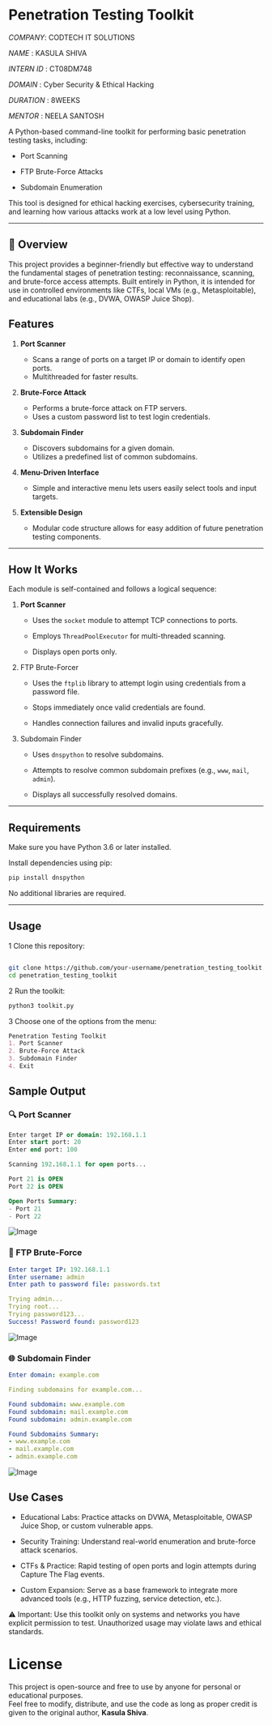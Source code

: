 # Penetration Testing Toolkit

*COMPANY*: CODTECH IT SOLUTIONS

*NAME* : KASULA SHIVA

*INTERN ID* : CT08DM748

*DOMAIN* : Cyber Security & Ethical Hacking

*DURATION* : 8WEEKS

*MENTOR* : NEELA SANTOSH




A Python-based command-line toolkit for performing basic penetration testing tasks, including:

* Port Scanning

* FTP Brute-Force Attacks

* Subdomain Enumeration

This tool is designed for ethical hacking exercises, cybersecurity training, and learning how various attacks work at a low level using Python.


  
---

## 🧭 Overview

This project provides a beginner-friendly but effective way to understand the fundamental stages of penetration testing: reconnaissance, scanning, and brute-force access attempts. Built entirely in Python, it is intended for use in controlled environments like CTFs, local VMs (e.g., Metasploitable), and educational labs (e.g., DVWA, OWASP Juice Shop).




## Features

1. **Port Scanner**
   - Scans a range of ports on a target IP or domain to identify open ports.
   - Multithreaded for faster results.

2. **Brute-Force Attack**
   - Performs a brute-force attack on FTP servers.
   - Uses a custom password list to test login credentials.

3. **Subdomain Finder**
   - Discovers subdomains for a given domain.
   - Utilizes a predefined list of common subdomains.
  
4. **Menu-Driven Interface**
   - Simple and interactive menu lets users easily select tools and input targets.
  
5. **Extensible Design**
   - Modular code structure allows for easy addition of future penetration testing components.

---

## How It Works

Each module is self-contained and follows a logical sequence:

1. **Port Scanner**
    * Uses the `socket` module to attempt TCP connections to ports.

    * Employs `ThreadPoolExecutor` for multi-threaded scanning.

    * Displays open ports only.

2. FTP Brute-Forcer
    * Uses the `ftplib` library to attempt login using credentials from a password file.

    * Stops immediately once valid credentials are found.

    * Handles connection failures and invalid inputs gracefully.

3. Subdomain Finder
    * Uses `dnspython` to resolve subdomains.

    * Attempts to resolve common subdomain prefixes (e.g., `www`, `mail`, `admin`).

    * Displays all successfully resolved domains.

---

## Requirements

Make sure you have Python 3.6 or later installed.

Install dependencies using pip:
```bash
pip install dnspython
```

No additional libraries are required.

---

## Usage

1 Clone this repository:

```bash

git clone https://github.com/your-username/penetration_testing_toolkit.git
cd penetration_testing_toolkit
```
2 Run the toolkit:
```bash
python3 toolkit.py
```
3 Choose one of the options from the menu:
```markdown
Penetration Testing Toolkit
1. Port Scanner
2. Brute-Force Attack
3. Subdomain Finder
4. Exit
```

## Sample Output

### 🔍 Port Scanner

```sql
Enter target IP or domain: 192.168.1.1
Enter start port: 20
Enter end port: 100

Scanning 192.168.1.1 for open ports...

Port 21 is OPEN
Port 22 is OPEN

Open Ports Summary:
- Port 21
- Port 22
```

![Image](https://github.com/user-attachments/assets/a9edb5e4-5e95-4b87-b0c3-6c7205bac7b9)

### 🔐 FTP Brute-Force

```yaml
Enter target IP: 192.168.1.1
Enter username: admin
Enter path to password file: passwords.txt

Trying admin...
Trying root...
Trying password123...
Success! Password found: password123
```

![Image](https://github.com/user-attachments/assets/27f183b6-229c-4a14-a407-83755b0f0bb8)

### 🌐 Subdomain Finder
```yaml
Enter domain: example.com

Finding subdomains for example.com...

Found subdomain: www.example.com
Found subdomain: mail.example.com
Found subdomain: admin.example.com

Found Subdomains Summary:
- www.example.com
- mail.example.com
- admin.example.com
```

![Image](https://github.com/user-attachments/assets/18bb2771-b9b6-4106-8457-89bd3de0afb3)



##  Use Cases

  * Educational Labs: Practice attacks on DVWA, Metasploitable, OWASP Juice Shop, or custom vulnerable apps.

  * Security Training: Understand real-world enumeration and brute-force attack scenarios.

  * CTFs & Practice: Rapid testing of open ports and login attempts during Capture The Flag events.

  * Custom Expansion: Serve as a base framework to integrate more advanced tools (e.g., HTTP fuzzing, service detection, etc.).

⚠️ Important: Use this toolkit only on systems and networks you have explicit permission to test. Unauthorized usage may violate laws and ethical standards.




# License

This project is open-source and free to use by anyone for personal or educational purposes.  
Feel free to modify, distribute, and use the code as long as proper credit is given to the original author, **Kasula Shiva**.



